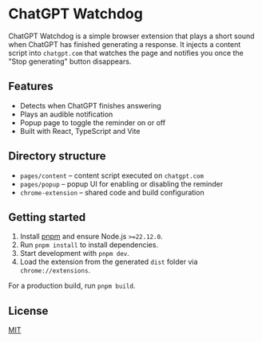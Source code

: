 # ChatGPT Watchdog

ChatGPT Watchdog is a simple browser extension that plays a short sound when ChatGPT has finished generating a response. It injects a content script into `chatgpt.com` that watches the page and notifies you once the "Stop generating" button disappears.

## Features

- Detects when ChatGPT finishes answering
- Plays an audible notification
- Popup page to toggle the reminder on or off
- Built with React, TypeScript and Vite

## Directory structure

- `pages/content` – content script executed on `chatgpt.com`
- `pages/popup` – popup UI for enabling or disabling the reminder
- `chrome-extension` – shared code and build configuration

## Getting started

1. Install [pnpm](https://pnpm.io/) and ensure Node.js `>=22.12.0`.
2. Run `pnpm install` to install dependencies.
3. Start development with `pnpm dev`.
4. Load the extension from the generated `dist` folder via `chrome://extensions`.

For a production build, run `pnpm build`.

## License

[MIT](LICENSE)
